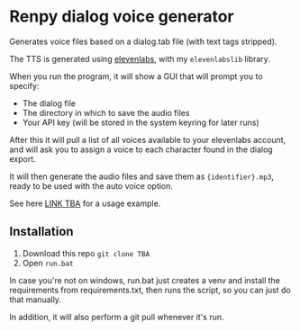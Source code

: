 # Renpy dialog voice generator

Generates voice files based on a dialog.tab file (with text tags stripped).


The TTS is generated using [elevenlabs](https://elevenlabs.io), with my `elevenlabslib` library.

When you run the program, it will show a GUI that will prompt you to specify:
- The dialog file
- The directory in which to save the audio files
- Your API key (will be stored in the system keyring for later runs)

After this it will pull a list of all voices available to your elevenlabs account, and will ask you to assign a voice to each character found in the dialog export.

It will then generate the audio files and save them as `{identifier}.mp3`, ready to be used with the auto voice option.

See here [LINK TBA]() for a usage example.

## Installation

1) Download this repo `git clone TBA`
2) Open `run.bat`

In case you're not on windows, run.bat just creates a venv and install the requirements from requirements.txt, then runs the script, so you can just do that manually.

In addition, it will also perform a git pull whenever it's run.